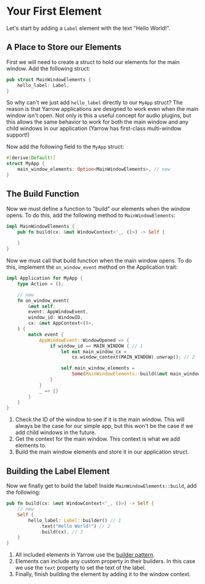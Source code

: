 # Your First Element

Let's start by adding a `Label` element with the text "Hello World!".

## A Place to Store our Elements

First we will need to create a struct to hold our elements for the main window. Add the following struct:

```rust
pub struct MainWindowElements {
    hello_label: Label,
}
```

So why can't we just add `hello_label` directly to our `MyApp` struct? The reason is that Yarrow applications are designed to work even when the main window isn't open. Not only is this a useful concept for audio plugins, but this allows the same behavior to work for both the main window and any child windows in our application (Yarrow has first-class multi-window support!)

Now add the following field to the `MyApp` struct:

```rust
#[derive(Default)]
struct MyApp {
    main_window_elements: Option<MainWindowElements>, // new
}
```

## The Build Function

Now we must define a function to "build" our elements when the window opens. To do this, add the following method to `MainWindowElements`:

```rust
impl MainWindowElements {
    pub fn build(cx: &mut WindowContext<'_, ()>) -> Self {
        
    }
}
```

Now we must call that build function when the main window opens. To do this, implement the `on_window_event` method on the Application trait:

```rust
impl Application for MyApp {
    type Action = ();

    // new
    fn on_window_event(
        &mut self,
        event: AppWindowEvent,
        window_id: WindowID,
        cx: &mut AppContext<()>,
    ) {
        match event {
            AppWindowEvent::WindowOpened => {
                if window_id == MAIN_WINDOW { // 1
                    let mut main_window_cx =
                        cx.window_context(MAIN_WINDOW).unwrap(); // 2

                    self.main_window_elements =
                        Some(MainWindowElements::build(&mut main_window_cx)); // 3
                }
            }
            _ => {}
        }
    }
}
```

1. Check the ID of the window to see if it is the main window. This will always be the case for our simple app, but this won't be the case if we add child windows in the future.
2. Get the context for the main window. This context is what we add elements to.
3. Build the main window elements and store it in our application struct.

## Building the Label Element

Now we finally get to build the label! Inside `MainWindowElements::build`, add the following:

```rust
pub fn build(cx: &mut WindowContext<'_, ()>) -> Self {
    // new
    Self {
        hello_label: Label::builder() // 1
            .text("Hello World!") // 2
            .build(cx), // 3
    }
}
```

1. All included elements in Yarrow use the [builder pattern](https://rust-unofficial.github.io/patterns/patterns/creational/builder.html).
2. Elements can include any custom property in their builders. In this case we use the `text` property to set the text of the label.
3. Finally, finish building the element by adding it to the window context.
